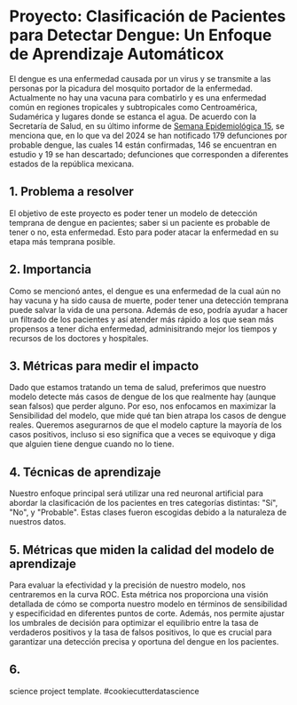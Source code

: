 # Proyecto: Clasificación de Pacientes para Detectar Dengue: Un Enfoque de Aprendizaje Automáticox
El dengue es una enfermedad causada por un virus y se transmite a las personas por la picadura del mosquito portador de la enfermedad. Actualmente no hay una vacuna para combatirlo y
es una enfermedad común en regiones tropicales y subtropicales como Centroamérica, Sudamérica y lugares donde se estanca el agua. De acuerdo con la Secretaría de Salud, en su último informe de
[Semana Epidemiológica 15](https://www.gob.mx/salud/documentos/informes-semanales-para-la-vigilancia-epidemiologica-de-dengue-2024), se menciona que, en lo que va del 2024 se han notificado 179
defunciones por probable dengue, las cuales 14 están confirmadas, 146 se encuentran en estudio y 19 se han descartado; defunciones que corresponden a diferentes estados de la república mexicana. 

## 1. Problema a resolver
El objetivo de este proyecto es poder tener un modelo de detección temprana de dengue en pacientes; saber si un paciente es probable de tener o no, esta enfermedad. Esto para poder atacar la 
enfermedad en su etapa más temprana posible.

## 2. Importancia
Como se mencionó antes, el dengue es una enfermedad de la cual aún no hay vacuna y ha sido causa de muerte, poder tener una detección temprana puede salvar la vida de una persona. Además de eso,
podría ayudar a hacer un filtrado de los pacientes y así atender más rápido a los que sean más propensos a tener dicha enfermedad, adminisitrando mejor los tiempos y recursos de los doctores y hospitales.

## 3. Métricas para medir el impacto
Dado que estamos tratando un tema de salud, preferimos que nuestro modelo detecte más casos de dengue de los que realmente hay (aunque sean falsos) que perder alguno. Por eso, nos enfocamos en maximizar 
la Sensibilidad del modelo, que mide qué tan bien atrapa los casos de dengue reales. Queremos asegurarnos de que el modelo capture la mayoría de los casos positivos, incluso si eso significa que a veces 
se equivoque y diga que alguien tiene dengue cuando no lo tiene.

## 4. Técnicas de aprendizaje 
Nuestro enfoque principal será utilizar una red neuronal artificial para abordar la clasificación de los pacientes en tres categorías distintas: "Sí", "No", y "Probable". Estas clases fueron escogidas
debido a la naturaleza de nuestros datos.

## 5. Métricas que miden la calidad del modelo de aprendizaje
Para evaluar la efectividad y la precisión de nuestro modelo, nos centraremos en la curva ROC. Esta métrica nos proporciona una visión detallada de cómo se comporta nuestro modelo en términos de
sensibilidad y especificidad en diferentes puntos de corte. Además, nos permite ajustar los umbrales de decisión para optimizar el equilibrio entre la tasa de verdaderos positivos y la tasa de falsos
positivos, lo que es crucial para garantizar una detección precisa y oportuna del dengue en los pacientes.

## 6. 
science project template</a>. #cookiecutterdatascience</small></p>
